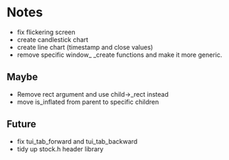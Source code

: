 # Notes
- fix flickering screen
- create candlestick chart
- create line chart (timestamp and close values)
- remove specific window_ _create functions and make it more generic.

## Maybe
- Remove rect argument and use child->_rect instead
- move is_inflated from parent to specific children

## Future
- fix tui_tab_forward and tui_tab_backward
- tidy up stock.h header library
